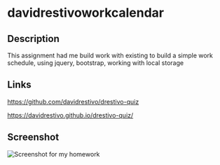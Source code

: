 # davidrestivoworkcalendar

## Description
This assignment had me build work with existing to build a simple work schedule, using jquery, bootstrap, working with local storage

## Links
https://github.com/davidrestivo/drestivo-quiz

https://davidrestivo.github.io/drestivo-quiz/


## Screenshot

![Screenshot for my homework](./assets/images/David%20Restivo%20Quiz%20Screen%20Shot.png)